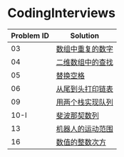# CodingInterviews


| Problem ID | Solution |
| ---- | ---- |
| 03 | [数组中重复的数字](./03/) |
| 04 | [二维数组中的查找](./04/) |
| 05 | [替换空格](./05/) |
| 06 | [从尾到头打印链表](./06/) |
| 09 | [用两个栈实现队列](./09/) |
| 10-I | [斐波那契数列](./10-I/) |
| 13 | [机器人的运动范围](./13/) |
| 16 | [数值的整数次方](./16/) |
